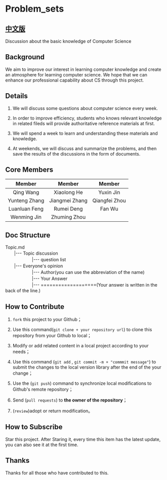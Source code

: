 # Problem_sets

## [中文版](/README_ZH.md)

Discussion about the basic knowledge of Computer Science


## Background

We aim to improve our interest in learning computer knowledge and create an atmosphere for learning computer science. We hope that we can enhance our professional capability about CS through this project.


## Details

1. We will discuss some questions about computer science every week.

2. In order to improve efficiency, students who knows relevant knowledge in related fileds will provide authoritative reference materials at first.

3. We will spend a week to learn and understanding these materials and knowledge.

4. At weekends, we will discuss and summarize the problems, and then save the results of the discussions in the form of documents.


## Core Members

| Member |  Member |  Member |
| :---:   |  :---:   |   :---: |
| Qing Wang    |  Xiaolong He     |  Yuxin Jin   |
| Yunteng Zhang    |  Jiangmei Zhang     | Qiangfei Zhou  |
| Luanluan Feng    |  Rumei Deng     |  Fan Wu   |
| Wenming Jin    |  Zhuming Zhou     |  


## Doc Structure

Topic.md<br>
　　|--- Topic discussion<br>
　　　　　　|--- question list<br>
　　|--- Everyone's opinion<br>
　　　　　　|--- Author(you can use the abbreviation of the name)<br>
　　　　　　|--- Your Answer<br>
　　　　　　|--- ===================(Your answer is written in the back of the line.)<br>


## How to Contribute

1. `fork` this project to your Github；

2. Use this command(`git clone + your repository url`) to clone this repository from your Github to local；

3. Modify or add related content in a local project according to your needs；

4. Use this command (`git add` , `git commit -m + "commmit message"`) to submit the changes to the local version library after the end of the your change；

5. Use the (`git push`) command to synchronize local modifications to Github's remote repository；

6. Send (`pull requests`) to **the owner of the repository**；

7. (`review`)adopt or return modification。


## How to Subscribe

Star this project. After Staring it, every time this item has the latest update, you can also see it at the first time.


## Thanks

Thanks for all those who have contributed to this.
